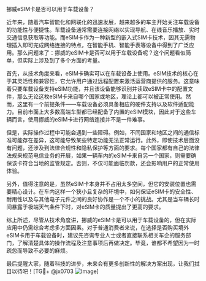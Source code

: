 挪威eSIM卡是否可以用于车载设备？

近年来，随着汽车智能化和网联化的迅速发展，越来越多的车主开始关注车载设备的功能性与便捷性。车载设备通常需要连接网络以实现导航、在线音乐播放、实时交通信息获取等功能。而eSIM卡作为一种新型的嵌入式SIM卡技术，因其无需物理插入即可完成网络连接的特点，在智能手机、智能手表等设备中得到了广泛应用。那么问题来了：挪威的eSIM卡是否可以用于车载设备呢？这个问题看似简单，但实际上涉及到了多个方面的考量。

首先，从技术角度来看，eSIM卡确实可以在车载设备上使用。eSIM技术的核心在于其灵活性和兼容性，它允许用户通过远程配置来激活运营商提供的服务。这意味着只要车载设备支持eSIM功能，并且该设备能够识别并读取eSIM卡中的配置文件，那么无论这枚eSIM卡来自哪个国家或地区，理论上都可以被正常使用。然而，这里有一个前提条件——车载设备必须具备相应的硬件支持以及软件适配能力。目前市面上大多数高端车型都已经配备了内置的eSIM模块，因此对于这些车辆而言，使用挪威的eSIM卡进行网络连接并不是一件难事。

但是，实际操作过程中可能会遇到一些障碍。例如，不同国家和地区之间的通信标准可能存在差异，这可能导致某些特定功能无法正常运行。此外，即使技术层面没有问题，还涉及到法律合规性和隐私保护等方面的要求。每个国家都有自己的法律法规来规范电信业务的开展，如果一辆车内的eSIM卡来自另一个国家，则需要确保该卡符合当地的监管规定。否则，不仅可能面临罚款，还会影响用户的正常使用体验。

另外，值得注意的是，虽然eSIM卡本身并不占用太多空间，但它的安装位置也需要精心设计。在车内这样一个狭小且复杂的环境中，如何保证eSIM卡的安全性、耐用性以及与其他电子元件之间的良好协作是一个不小的挑战。尤其是当车辆长时间暴露于极端天气条件下时，对eSIM卡的质量提出了更高的要求。

综上所述，尽管从技术角度讲，挪威的eSIM卡是可以用于车载设备的，但在实际应用中仍需综合考虑多方面因素。对于普通消费者来说，在选择是否购买境外eSIM卡用于车载设备时，建议先咨询专业人士或者直接联系相关车企的服务部门，了解清楚具体的操作流程及注意事项后再做决定。毕竟，谁都不希望因为一时疏忽而导致不必要的麻烦。

最后提醒大家，随着科技的进步，未来会有更多创新性的解决方案出现，让我们拭目以待吧！[TG💪+ @jx0703 ![Image](https://github.com/user-attachments/assets/dbca1d08-cadb-493c-b0ec-ad6f7a83f270)]